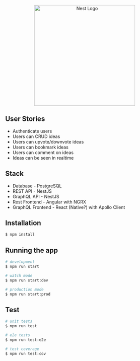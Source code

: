 <p align="center">
  <a href="http://nestjs.com/" target="blank"><img src="https://nestjs.com/img/logo_text.svg" width="320" alt="Nest Logo" /></a>
</p>

[circleci-image]: https://img.shields.io/circleci/build/github/nestjs/nest/master?token=abc123def456
[circleci-url]: https://circleci.com/gh/nestjs/nest

## User Stories

- Authenticate users
- Users can CRUD ideas
- Users can upvote/downvote ideas
- Users can bookmark ideas
- Users can comment on ideas
- Ideas can be seen in realtime

## Stack

- Database - PostgreSQL
- REST API - NestJS
- GraphQL API - NestJS
- Rest Frontend - Angular with NGRX
- GraphQL Frontend - React (Native?) with Apollo Client

## Installation

```bash
$ npm install
```

## Running the app

```bash
# development
$ npm run start

# watch mode
$ npm run start:dev

# production mode
$ npm run start:prod
```

## Test

```bash
# unit tests
$ npm run test

# e2e tests
$ npm run test:e2e

# test coverage
$ npm run test:cov
```
